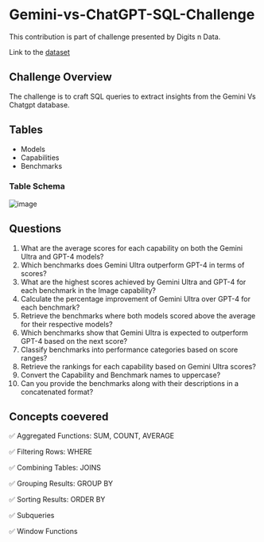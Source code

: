 # Gemini-vs-ChatGPT-SQL-Challenge
This contribution is part of challenge presented by Digits n Data.

Link to the [dataset](https://nitish2162001.github.io/Digits-n-Data-site/case1.html)

## Challenge Overview
The challenge is to craft SQL queries to extract insights from the Gemini Vs Chatgpt database.

## Tables
- Models
- Capabilities
- Benchmarks

### Table Schema
![image](https://github.com/SharvananB0510/Gemini-vs-ChatGPT-SQL-challenge/assets/69303949/99631ae1-4df4-4ce9-a3b9-7497d43b053a)

## Questions
1) What are the average scores for each capability on both the Gemini Ultra and GPT-4 models?
2) Which benchmarks does Gemini Ultra outperform GPT-4 in terms of scores?
3) What are the highest scores achieved by Gemini Ultra and GPT-4 for each benchmark in the Image capability?
4) Calculate the percentage improvement of Gemini Ultra over GPT-4 for each benchmark?
5) Retrieve the benchmarks where both models scored above the average for their respective models?
6) Which benchmarks show that Gemini Ultra is expected to outperform GPT-4 based on the next score?
7) Classify benchmarks into performance categories based on score ranges?
8) Retrieve the rankings for each capability based on Gemini Ultra scores?
9) Convert the Capability and Benchmark names to uppercase?
10) Can you provide the benchmarks along with their descriptions in a concatenated format?

## Concepts coevered

✅ Aggregated Functions: SUM, COUNT, AVERAGE

✅ Filtering Rows: WHERE

✅ Combining Tables: JOINS

✅ Grouping Results: GROUP BY

✅ Sorting Results: ORDER BY

✅ Subqueries

✅ Window Functions

